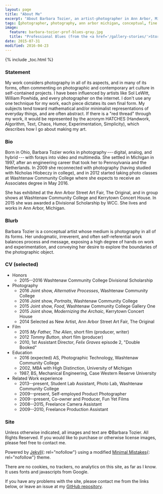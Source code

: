 ```yaml
---
layout: page
title: "About Me"
excerpt: "About Barbara Tozier, an artist-photographer in Ann Arbor, Michigan."
tags: [photographer, photography, ann arbor michigan, conceptual, fine art, abstract]
image:
  feature: barbara-tozier-prof-blues-gray.jpg
  title: "Professional Blues (from the <a href='/gallery-stories/'>Stories</a> gallery)"
date: 2015-07-31
modified: 2016-04-23
---
```


{% include _toc.html %}

### Statement

My work considers photography in all of its aspects, and in many of its forms, often commenting on photographic and contemporary art culture in self-contained projects. I have been influenced by artists like Sol LeWitt, William Powhida, and every photographer on the internet. I don't use any one technique for my work, each piece dictates its own final form. My subjects tend toward mathematical and/or minimalist representations of everyday things, and are often abstract. If there is a "red thread" through my work, it would be represented by the acronym HATCHES (Handwork, Algorithm, Text, Chaos, Humor, Experimentation, Simplicity), which describes how I go about making my art.

### Bio

Born in Ohio, Barbara Tozier works in photography --- digital, analog, and hybrid --- with forays into video and multimedia. She settled in Michigan in 1997, after an engineering career that took her to Pennsylvania and the Netherlands. In 2009 she reconnected with photography (having studied with Nicholas Hlobeczy in college), and in 2012 started taking photo classes at Washtenaw Community College where she expects to receive an Associates degree in May 2016.

She has exhibited at the Ann Arbor Street Art Fair, The Original, and in group shows at Washtenaw Community College and Kerrytown Concert House. In 2015 she was awarded a Divisional Scholarship by WCC. She lives and works in Ann Arbor, Michigan.

### Blurb

Barbara Tozier is a conceptual artist whose medium is photography in all of its forms. Her undogmatic, irreverent, and often self-referential work balances process and message, exposing a high degree of hands on work and experimentation, and conveying her desire to explore the boundaries of the photographic object.


### CV (selected)

- Honors
    - 2015--2016 Washtenaw Community College Divisional Scholarship
- Photography
    - 2016 Joint show, _Alternative Processes_, Washtenaw Community College
    - 2016 Joint show, _Portraits_, Washtenaw Community College
    - 2015 Joint show, _Food_, Washtenaw Community College Gallery One
    - 2015 Joint show, _Modernizing the Archaic_, Kerrytown Concert House
    - 2014 Selected as New Artist, Ann Arbor Street Art Fair, The Original
- Film
    - 2015 _My Father, The Alien_, short film (producer, writer)
    - 2012 _Tommy Button_, short film (producer)
    - 2010, 1st Assistant Director, _Felix Graves_ episode 2, "Double Booked"
- Education
    - 2016 (expected) AS, Photographic Technology, Washtenaw Community College
    - 2002, MBA with High Distinction, University of Michigan
    - 1987, BS, Mechanical Engineering, Case Western Reserve University
- Related Work experience
    - 2013--present, Student Lab Assistant, Photo Lab, Washtenaw Community College
    - 2009--present, Self-employed Product Photographer
    - 2009--present, Co-owner and Producer, Fun Yet Films
    - 2008--2015, Freelance Camera Assistant
    - 2009--2010, Freelance Production Assistant

### Site

Unless otherwise indicated, all images and text are &copy;Barbara Tozier. All Rights Reserved. If you would like to purchase or otherwise license images, please feel free to contact me.

Powered by [Jekyll](http://jekyllrb.com){: rel="nofollow"} using a modified [Minimal Mistakes](http://mademistakes.com/minimal-mistakes/){: rel="nofollow"} theme.

There are no cookies, no trackers, no analytics on this site, as far as I know. It uses fonts and javascripts from Google.

If you have any problems with the site, please contact me from the links below, or leave an issue at my [GitHub repository](https://github.com/logista/btsite2015/issues).
